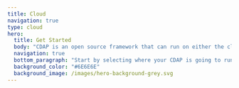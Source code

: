```yaml
---
title: Cloud
navigation: true
type: cloud
hero:
  title: Get Started
  body: "CDAP is an open source framework that can run on either the cloud or on-premises"
  navigation: true
  bottom_paragraph: "Start by selecting where your CDAP is going to run"
  background_color: "#6E6E6E"
  background_image: /images/hero-background-grey.svg
---
```

